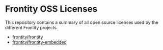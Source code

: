# Frontity OSS Licenses

This repository contains a summary of all open source licenses used by the different Frontity projects.

- [frontity/frontity](frontity-frontity/index.html)
- [frontity/frontity-embedded](frontity-embedded/index.html)
